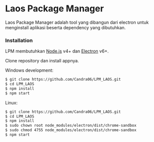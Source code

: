 # Laos Package Manager

Laos Package Manager adalah tool yang dibangun dari electron untuk menginstall aplikasi beserta dependency yang dibutuhkan.

### Installation

LPM membutuhkan [Node.js](https://nodejs.org/) v4+ dan [Electron](https://electronjs.org) v6+.

Clone repository dan install appnya.

Windows development:
```sh
$ git clone https://github.com/Candra06/LPM_LAOS.git
$ cd LPM_LAOS
$ npm install
$ npm start
```

Linux:
```sh
$ git clone https://github.com/Candra06/LPM_LAOS.git
$ cd LPM_LAOS
$ npm install
$ sudo chown root node_modules/electron/dist/chrome-sandbox
$ sudo chmod 4755 node_modules/electron/dist/chrome-sandbox
$ npm start
```